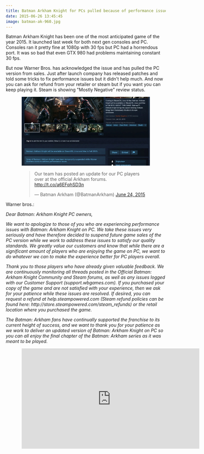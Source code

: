 ```yaml
---
title: Batman Arkham Knight for PCs pulled because of performance issues
date: 2015-06-26 13:45:45
image: batman-ak-960.jpg
---
```


<p class="intro"><span class="dropcap">B</span>atman Arkham Knight has been one of the most anticipated game of the year 2015. It launched last week for both next gen consoles and PC. Consoles ran it pretty fine at 1080p with 30 fps but PC had a horrendous port. It was so bad that even GTX 980 had problems maintaining constant 30 fps.</p>

<p>But now Warner Bros. has acknowledged the issue and has pulled the PC version from sales. Just after launch company has released patches and told some tricks to fix performance issues but it didn't help much. And now you can ask for refund from your retailer or steam but if you want you can keep playing it. Steam is showing "Mostly Negative" review status.</p>

<div style="width: 80%; margin: 0 auto;"><img src="/assets/blog-img/batman-ak-steam.jpg"><br>
<blockquote class="twitter-tweet" lang="en"><p lang="en" dir="ltr">Our team has posted an update for our PC players over at the official Arkham forums. <a href="http://t.co/a6EFqhSD3n">http://t.co/a6EFqhSD3n</a></p>&mdash; Batman Arkham (@BatmanArkham) <a href="https://twitter.com/BatmanArkham/status/613576136308580352">June 24, 2015</a></blockquote> <script async src="//platform.twitter.com/widgets.js" charset="utf-8"></script></div>


<p>Warner bros.:<p style="font-style: italic;">Dear Batman: Arkham Knight PC owners,</p>

<p style="font-style: italic;">We want to apologize to those of you who are experiencing performance issues with Batman: Arkham Knight on PC. We take these issues very seriously and have therefore decided to suspend future game sales of the PC version while we work to address these issues to satisfy our quality standards. We greatly value our customers and know that while there are a significant amount of players who are enjoying the game on PC, we want to do whatever we can to make the experience better for PC players overall.</p>

<p style="font-style: italic;">Thank you to those players who have already given valuable feedback. We are continuously monitoring all threads posted in the Official Batman: Arkham Knight Community and Steam forums, as well as any issues logged with our Customer Support (support.wbgames.com). If you purchased your copy of the game and are not satisfied with your experience, then we ask for your patience while these issues are resolved. If desired, you can request a refund at help.steampowered.com (Steam refund policies can be found here: http://store.steampowered.com/steam_refunds) or the retail location where you purchased the game.</p>

<p style="font-style: italic;">The Batman: Arkham fans have continually supported the franchise to its current height of success, and we want to thank you for your patience as we work to deliver an updated version of Batman: Arkham Knight on PC so you can all enjoy the final chapter of the Batman: Arkham series as it was meant to be played.</p></p>

<div style="width: 80%; margin: 0 auto;"><iframe width="560" height="315" src="https://www.youtube.com/embed/il8wy3q2HrY" frameborder="0" allowfullscreen></iframe></div>